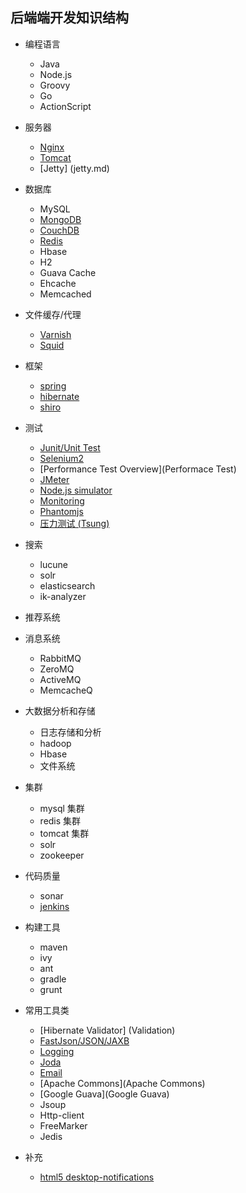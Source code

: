 ## 后端端开发知识结构
* 编程语言

  * Java
  * Node.js
  * Groovy
  * Go
  * ActionScript
 
* 服务器
  * [Nginx](http://nginx.org/en/)
  * [Tomcat](http://tomcat.apache.org/)
  * [Jetty] (jetty.md)
   
* 数据库

  * MySQL
  * [MongoDB](http://www.mongodb.org/)
  * [CouchDB](http://couchdb.apache.org/)
  * [Redis](http://redis.io/)
  * Hbase 
  * H2
  * Guava Cache
  * Ehcache
  * Memcached

* 文件缓存/代理
   * [Varnish](https://www.varnish-cache.org/)
   * [Squid](http://www.squid-cache.org/)

* 框架
   * [spring](http://www.springsource.org/)
   * [hibernate](http://www.hibernate.org/)
   * [shiro](http://shiro.apache.org/)
 
* 测试
    * [Junit/Unit Test](UnitTest)
    * [Selenium2](Selenium2)
    * [Performance Test Overview](Performace Test)
    * [JMeter](Jmeter)
    * [Node.js simulator](nodejs)
    * [Monitoring](JavaSimon)
    * [Phantomjs](http://phantomjs.org/)
    * [压力测试 (Tsung)](http://tsung.erlang-projects.org/user_manual.html)

* 搜索
    * lucune 
    * solr
    * elasticsearch
    * ik-analyzer

* 推荐系统

* 消息系统
    * RabbitMQ
    * ZeroMQ
    * ActiveMQ
    * MemcacheQ 

* 大数据分析和存储
    * 日志存储和分析
    * hadoop
    * Hbase
    * 文件系统

* 集群
    * mysql 集群
    * redis 集群
    * tomcat 集群
    * solr
    * zookeeper 

* 代码质量
    * sonar
    * [jenkins](jenkins.md)

* 构建工具
    * maven
    * ivy
    * ant
    * gradle
    * grunt     

* 常用工具类
    * [Hibernate Validator] (Validation)
    * [FastJson/JSON/JAXB](Serialize)
    * [Logging](Log)
    * [Joda](DateTime)
    * [Email](Email)
    * [Apache Commons](Apache Commons)
    * [Google Guava](Google Guava)
    * Jsoup
    * Http-client
    * FreeMarker
    * Jedis

* 补充
    * [html5 desktop-notifications](html5/desktop-notifications) 

 

     